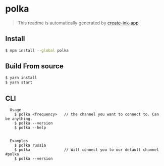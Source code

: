 # polka

> This readme is automatically generated by [create-ink-app](https://github.com/vadimdemedes/create-ink-app)

## Install

```bash
$ npm install --global polka
```

## Build From source

```bash
$ yarn install
$ yarn start
```

## CLI

```
  Usage
    $ polka <frequency>   // the channel you want to connect to. Can be anything.
    $ polka --version
    $ polka --help


  Examples
    $ polka russia
    $ polka               // Will connect you to our default channel #polka
    $ polka --version
```
